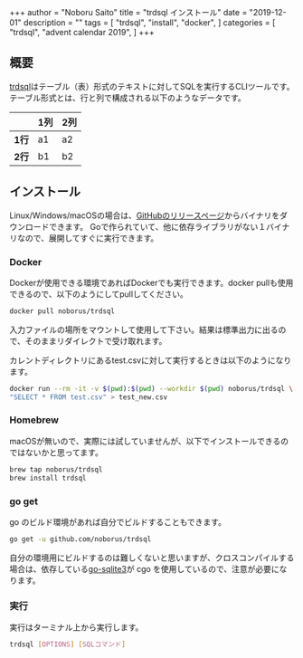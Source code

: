 +++
author = "Noboru Saito"
title = "trdsql インストール"
date = "2019-12-01"
description = ""
tags = [
    "trdsql",
    "install",
    "docker",
]
categories = [
    "trdsql",
    "advent calendar 2019",
]
+++

## 概要

[trdsql](https://github.com/noborus/trdsql "GitHub/noborus/trdsql")はテーブル（表）形式のテキストに対してSQLを実行するCLIツールです。
テーブル形式とは、行と列で構成される以下のようなデータです。

|    | 1列 | 2列 |
|:---:|:----|:----|
| **1行** |  a1 |  a2   |
| **2行** |  b1  |  b2  |

## インストール

Linux/Windows/macOSの場合は、[GitHubのリリースページ](https://github.com/noborus/trdsql/releases "github.com/noborus/trdsql/releases")からバイナリをダウンロードできます。
Goで作られていて、他に依存ライブラリがない１バイナリなので、展開してすぐに実行できます。

### Docker

Dockerが使用できる環境であればDockerでも実行できます。docker pullも使用できるので、以下のようにしてpullしてください。

```sh
docker pull noborus/trdsql
```

入力ファイルの場所をマウントして使用して下さい。結果は標準出力に出るので、そのままリダイレクトで受け取れます。

カレントディレクトリにあるtest.csvに対して実行するときは以下のようになります。

```sh
docker run --rm -it -v $(pwd):$(pwd) --workdir $(pwd) noborus/trdsql \
"SELECT * FROM test.csv" > test_new.csv
```

### Homebrew

macOSが無いので、実際には試していませんが、以下でインストールできるのではないかと思ってます。

```sh
brew tap noborus/trdsql
brew install trdsql
```

### go get

go のビルド環境があれば自分でビルドすることもできます。

```sh
go get -u github.com/noborus/trdsql
```

自分の環境用にビルドするのは難しくないと思いますが、クロスコンパイルする場合は、依存している[go-sqlite3](https://github.com/mattn/go-sqlite3)が cgo を使用しているので、注意が必要になります。

### 実行

実行はターミナル上から実行します。

```sh
trdsql [OPTIONS] [SQLコマンド]
```
